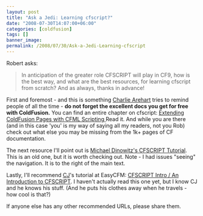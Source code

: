 ```yaml
---
layout: post
title: "Ask a Jedi: Learning cfscript?"
date: "2008-07-30T14:07:00+06:00"
categories: [coldfusion]
tags: []
banner_image: 
permalink: /2008/07/30/Ask-a-Jedi-Learning-cfscript
---
```


Robert asks:

<blockquote>
<p>
In anticipation of the greater role CFSCRIPT will play in CF9, how is the best way, and what are the best resources, for learning cfscript from scratch? And as always, thanks in advance!
</p>
</blockquote>
<!--more-->
First and foremost - and this is something <a href="http://www.carehart.org/">Charlie Arehart</a> tries to remind people of all the time - <b>do not forget the excellent docs you get for free with ColdFusion.</b> You can find an entire chapter on cfscript: <a href="http://livedocs.adobe.com/coldfusion/8/htmldocs/CFScript_01.html">Extending ColdFusion Pages with CFML Scripting </a> Read it. And while you are there (and in this case 'you' is my way of saying all my readers, not you Rob) check out what else you may be missing from the 1k+ pages of CF documentation.

The next resource I'll point out is <a href="http://www.houseoffusion.com/tutorials/cfscript/">Michael Dinowitz's CFSCRIPT Tutorial</a>. This is an old one, but it is worth checking out. Note - I had issues "seeing" the navigation. It is to the right of the main text.

Lastly, I'll recommend <a href="http://charlie.griefer.com/blog/">CJ</a>'s tutorial at EasyCFM: <a href="http://tutorial84.easycfm.com/">CFSCRIPT Intro / An Introduction to CFSCRIPT</a>. I haven't actually read this one yet, but I know CJ and he knows his stuff. (And he puts his clothes away when he travels - how cool is that?)

If anyone else has any other recommended URLs, please share them.